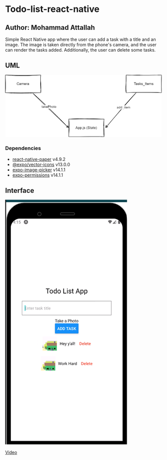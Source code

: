 # Todo-list-react-native

**Author: Mohammad Attallah**
---

Simple React Native app where the user can add a task with a title and an image. The image is taken directly from the phone's camera, and the user can render the tasks added. Additionally, the user can delete some tasks.

## UML 
![UML](./Untitled%20Diagram.jpg)

### Dependencies

- [react-native-paper](https://github.com/callstack/react-native-paper) v4.9.2
- [@expo/vector-icons](https://github.com/expo/vector-icons) v13.0.0
- [expo-image-picker](https://github.com/expo/expo/tree/master/packages/expo-image-picker) v14.1.1
- [expo-permissions](https://github.com/expo/expo/tree/master/packages/expo-permissions) v14.1.1


## Interface

![Interface](./phone%20Screen.png)

[Video](./Embed%20-%20Google%20Chrome%202023-10-02%2004-01-32.mp4)
